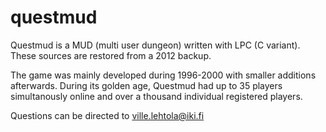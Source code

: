 # questmud
Questmud is a MUD (multi user dungeon) written with LPC (C variant). These sources are restored from a 2012 backup.

The game was mainly developed during 1996-2000 with smaller additions afterwards. During its golden age, Questmud had up to 35 players simultanously online and over a thousand individual registered players.


Questions can be directed to ville.lehtola@iki.fi

